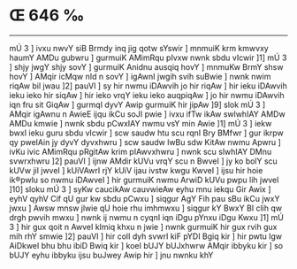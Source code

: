 # Œ 646 ‰
---
mÚ 3 ] ivxu nwvY siB Brmdy inq jig qotw sYswir ] mnmuiK krm
kmwvxy haumY AMDu gubwru ] gurmuiK AMimRqu pIvxw nwnk sbdu vIcwir ]1]
mÚ 3 ] shjy jwgY shjy sovY ] gurmuiK Anidnu ausqiq hovY ] mnmuKw BrmY
shsw hovY ] AMqir icMqw nId n sovY ] igAwnI jwgih svih suBwie ]
nwnk nwim riqAw bil jwau ]2] pauVI ] sy hir nwmu iDAwvih jo hir
riqAw ] hir ieku iDAwvih ieku ieko hir siqAw ] hir ieko vrqY ieku
ieko auqpiqAw ] jo hir nwmu iDAwvih iqn fru sit GiqAw ] gurmqI dyvY
Awip gurmuiK hir jipAw ]9] slok mÚ 3 ] AMqir igAwnu n AwieE ijqu
ikCu soJI pwie ] ivxu ifTw ikAw swlwhIAY AMDw AMDu kmwie ] nwnk sbdu
pCwxIAY nwmu vsY min Awie ]1] mÚ 3 ] iekw bwxI ieku guru sbdu
vIcwir ] scw saudw htu scu rqnI Bry BMfwr ] gur ikrpw qy pweIAin jy
dyvY dyvxhwru ] scw saudw lwBu sdw KitAw nwmu Apwru ] ivKu ivic AMimRqu
pRgitAw krim pIAwvxhwru ] nwnk scu slwhIAY DMnu svwrxhwru ]2]
pauVI ] ijnw AMdir kUVu vrqY scu n BwveI ] jy ko bolY scu kUVw jil
jwveI ] kUiVAwrI rjY kUiV ijau ivstw kwgu KwveI ] ijsu hir hoie
ik®pwlu so nwmu iDAwveI ] hir gurmuiK nwmu ArwiD kUVu pwpu lih jwveI
]10] sloku mÚ 3 ] syKw caucikAw cauvwieAw eyhu mnu iekqu Gir Awix
] eyhV qyhV Cif qU gur kw sbdu pCwxu ] siqgur AgY Fih pau sBu ikCu
jwxY jwxu ] Awsw mnsw jlwie qU hoie rhu imhmwxu ] siqgur kY BwxY BI
clih qw drgh pwvih mwxu ] nwnk ij nwmu n cyqnI iqn iDgu pYnxu iDgu
Kwxu ]1] mÚ 3 ] hir gux qoit n AwveI kImiq khxu n jwie ] nwnk
gurmuiK hir gux rvih gux mih rhY smwie ]2] pauVI ] hir colI dyh
svwrI kiF pYDI Bgiq kir ] hir pwtu lgw AiDkweI bhu bhu ibiD Bwiq
kir ] koeI bUJY bUJxhwrw AMqir ibbyku kir ] so bUJY eyhu ibbyku ijsu buJwey
Awip hir ] jnu nwnku khY
####
